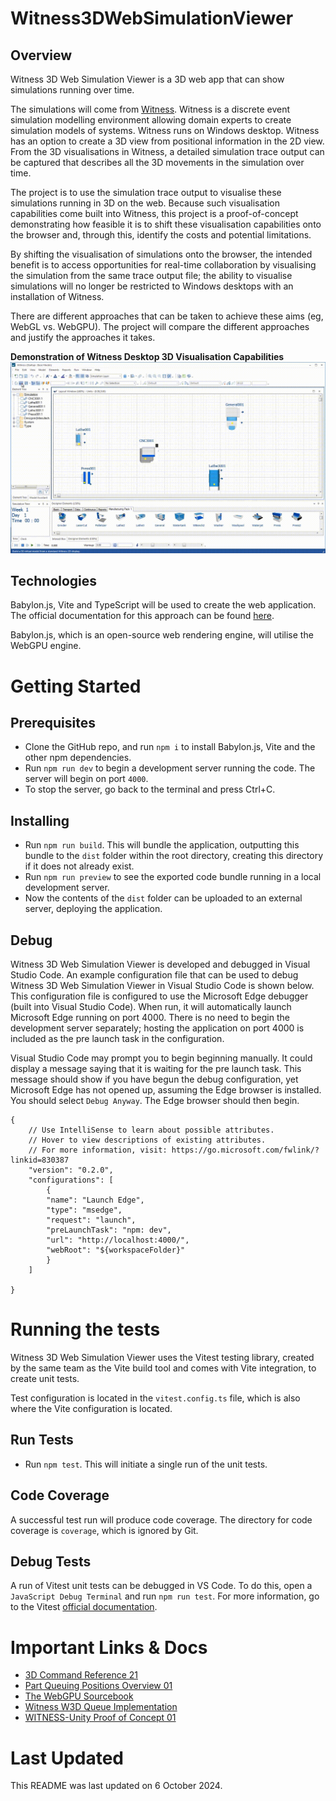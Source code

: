 # Witness3DWebSimulationViewer

## Overview

Witness 3D Web Simulation Viewer is a 3D web app that can show simulations running over time.

The simulations will come from [Witness](https://www.lanner.com/en-gb/technology/witness-simulation-software.html). Witness is a discrete event simulation modelling environment allowing domain experts to create simulation models of systems. Witness runs on Windows desktop. Witness has an option to create a 3D view from positional information in the 2D view. From the 3D visualisations in Witness, a detailed simulation trace output can be captured that describes all the 3D movements in the simulation over time.

The project is to use the simulation trace output to visualise these simulations running in 3D on the web. Because such visualisation capabilities come built into Witness, this project is a proof-of-concept demonstrating how feasible it is to shift these visualisation capabilities onto the browser and, through this, identify the costs and potential limitations.

By shifting the visualisation of simulations onto the browser, the intended benefit is to access opportunities for real-time collaboration by visualising the simulation from the same trace output file; the ability to visualise simulations will no longer be restricted to Windows desktops with an installation of Witness.

There are different approaches that can be taken to achieve these aims (eg, WebGL vs. WebGPU). The project will compare the different approaches and justify the approaches it takes.

**Demonstration of Witness Desktop 3D Visualisation Capabilities**
![Demonstration of Witness Desktop 3D Visualisation Capabilities](./WitnessImages/demonstration_of_witness_desktop_3d_visualisation_capabilities.gif "Demonstration of Witness Desktop 3D Visualisation Capabilities")

## Technologies

Babylon.js, Vite and TypeScript will be used to create the web application. The official documentation for this approach can be found [here](https://doc.babylonjs.com/guidedLearning/usingVite).

Babylon.js, which is an open-source web rendering engine, will utilise the WebGPU engine.

# Getting Started

## Prerequisites

- Clone the GitHub repo, and run `npm i` to install Babylon.js, Vite and the other npm dependencies.
- Run `npm run dev` to begin a development server running the code. The server will begin on port `4000`.
- To stop the server, go back to the terminal and press Ctrl+C.

## Installing

- Run `npm run build`. This will bundle the application, outputting this bundle to the `dist` folder within the root directory, creating this directory if it does not already exist.
- Run `npm run preview` to see the exported code bundle running in a local development server.
- Now the contents of the `dist` folder can be uploaded to an external server, deploying the application.

## Debug

Witness 3D Web Simulation Viewer is developed and debugged in Visual Studio Code. An example configuration file that can be used to debug Witness 3D Web Simulation Viewer in Visual Studio Code is shown below. This configuration file is configured to use the Microsoft Edge debugger (built into Visual Studio Code). When run, it will automatically launch Microsoft Edge running on port 4000. There is no need to begin the development server separately; hosting the application on port 4000 is included as the pre launch task in the configuration.

Visual Studio Code may prompt you to begin beginning manually. It could display a message saying that it is waiting for the pre launch task. This message should show if you have begun the debug configuration, yet Microsoft Edge has not opened up, assuming the Edge browser is installed. You should select `Debug Anyway`. The Edge browser should then begin.

    {
        // Use IntelliSense to learn about possible attributes.
        // Hover to view descriptions of existing attributes.
        // For more information, visit: https://go.microsoft.com/fwlink/?linkid=830387
        "version": "0.2.0",
        "configurations": [
            {
            "name": "Launch Edge",
            "type": "msedge",
            "request": "launch",
            "preLaunchTask": "npm: dev",
            "url": "http://localhost:4000/",
            "webRoot": "${workspaceFolder}"
            }
        ]

    }

# Running the tests

Witness 3D Web Simulation Viewer uses the Vitest testing library, created by the same team as the Vite build tool and comes with Vite integration, to create unit tests.

Test configuration is located in the `vitest.config.ts` file, which is also where the Vite configuration is located.

## Run Tests

- Run `npm test`. This will initiate a single run of the unit tests.

## Code Coverage

A successful test run will produce code coverage. The directory for code coverage is `coverage`, which is ignored by Git.

## Debug Tests

A run of Vitest unit tests can be debugged in VS Code. To do this, open a `JavaScript Debug Terminal` and run `npm run test`. For more information, go to the Vitest [official documentation](https://vitest.dev/guide/debugging).

# Important Links & Docs

- [3D Command Reference 21](./WitnessDocs/3D%20Command%20Reference%2021.pdf)
- [Part Queuing Positions Overview 01](./WitnessDocs/Part%20Queuing%20Positions%20Overview%2001.pdf)
- [The WebGPU Sourcebook](./WitnessDocs/The%20WebGPU%20Sourcebook.pdf)
- [Witness W3D Queue Implementation](./WitnessDocs/Witness%20W3D%20Queue%20Implementation.pdf)
- [WITNESS-Unity Proof of Concept 01](./WitnessDocs/WITNESS-Unity%20Proof%20of%20Concept%2001.pdf)

# Last Updated

This README was last updated on 6 October 2024.
